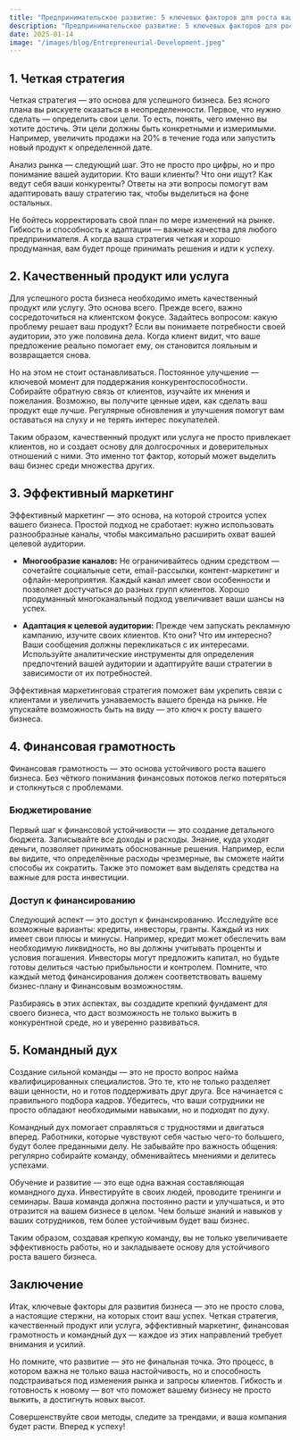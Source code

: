 ```yaml
---  
title: "Предпринимательское развитие: 5 ключевых факторов для роста вашего бизнеса"  
description: "Предпринимательское развитие: 5 ключевых факторов для роста вашего бизнеса"  
date: 2025-01-14
image: "/images/blog/Entrepreneurial-Development.jpeg" 
---
```


## 1. Четкая стратегия

Четкая стратегия — это основа для успешного бизнеса. Без ясного плана вы рискуете оказаться в неопределенности. Первое, что нужно сделать — определить свои цели. То есть, понять, чего именно вы хотите достичь. Эти цели должны быть конкретными и измеримыми. Например, увеличить продажи на 20% в течение года или запустить новый продукт к определенной дате.

Анализ рынка — следующий шаг. Это не просто про цифры, но и про понимание вашей аудитории. Кто ваши клиенты? Что они ищут? Как ведут себя ваши конкуренты? Ответы на эти вопросы помогут вам адаптировать вашу стратегию так, чтобы выделиться на фоне остальных.

Не бойтесь корректировать свой план по мере изменений на рынке. Гибкость и способность к адаптации — важные качества для любого предпринимателя. А когда ваша стратегия четкая и хорошо продуманная, вам будет проще принимать решения и идти к успеху.
## 2. Качественный продукт или услуга

Для успешного роста бизнеса необходимо иметь качественный продукт или услугу. Это основа всего. Прежде всего, важно сосредоточиться на клиентском фокусе. Задайтесь вопросом: какую проблему решает ваш продукт? Если вы понимаете потребности своей аудитории, это уже половина дела. Когда клиент видит, что ваше предложение реально помогает ему, он становится лояльным и возвращается снова.

Но на этом не стоит останавливаться. Постоянное улучшение — ключевой момент для поддержания конкурентоспособности. Собирайте обратную связь от клиентов, изучайте их мнения и пожелания. Возможно, вы получите ценные идеи, как сделать ваш продукт еще лучше. Регулярные обновления и улучшения помогут вам оставаться на слуху и не терять интерес покупателей.

Таким образом, качественный продукт или услуга не просто привлекает клиентов, но и создает основу для долгосрочных и доверительных отношений с ними. Это именно тот фактор, который может выделить ваш бизнес среди множества других.
## 3. Эффективный маркетинг

Эффективный маркетинг — это основа, на которой строится успех вашего бизнеса. Простой подход не сработает: нужно использовать разнообразные каналы, чтобы максимально расширить охват вашей целевой аудитории.

- **Многообразие каналов:** Не ограничивайтесь одним средством — сочетайте социальные сети, email-рассылки, контент-маркетинг и офлайн-мероприятия. Каждый канал имеет свои особенности и позволяет достучаться до разных групп клиентов. Хорошо продуманный многоканальный подход увеличивает ваши шансы на успех.

- **Адаптация к целевой аудитории:** Прежде чем запускать рекламную кампанию, изучите своих клиентов. Кто они? Что им интересно? Ваши сообщения должны перекликаться с их интересами. Используйте аналитические инструменты для определения предпочтений вашей аудитории и адаптируйте ваши стратегии в зависимости от их потребностей.

Эффективная маркетинговая стратегия поможет вам укрепить связи с клиентами и увеличить узнаваемость вашего бренда на рынке. Не упускайте возможность быть на виду — это ключ к росту вашего бизнеса.
## 4. Финансовая грамотность

Финансовая грамотность — это основа устойчивого роста вашего бизнеса. Без чёткого понимания финансовых потоков легко потеряться и столкнуться с проблемами. 

### Бюджетирование

Первый шаг к финансовой устойчивости — это создание детального бюджета. Записывайте все доходы и расходы. Знание, куда уходят деньги, позволяет принимать обоснованные решения. Например, если вы видите, что определённые расходы чрезмерные, вы сможете найти способы их сократить. Также это поможет вам выделять средства на важные для роста инвестиции.

### Доступ к финансированию

Следующий аспект — это доступ к финансированию. Исследуйте все возможные варианты: кредиты, инвесторы, гранты. Каждый из них имеет свои плюсы и минусы. Например, кредит может обеспечить вам необходимую ликвидность, но вы должны учитывать проценты и условия погашения. Инвесторы могут предложить капитал, но будьте готовы делиться частью прибыльности и контролем. Помните, что каждый метод финансирования должен соответствовать вашему бизнес-плану и Финансовым возможностям. 

Разбираясь в этих аспектах, вы создадите крепкий фундамент для своего бизнеса, что даст возможность не только выжить в конкурентной среде, но и уверенно развиваться.
## 5. Командный дух

Создание сильной команды — это не просто вопрос найма квалифицированных специалистов. Это те, кто не только разделяет ваши ценности, но и готов поддерживать друг друга. Все начинается с правильного подбора кадров. Убедитесь, что ваши сотрудники не просто обладают необходимыми навыками, но и подходят по духу.

Командный дух помогает справляться с трудностями и двигаться вперед. Работники, которые чувствуют себя частью чего-то большего, будут более преданными делу. Не забывайте про важность общения: регулярно собирайте команду, обменивайтесь мнениями и делитесь успехами. 

Обучение и развитие — это еще одна важная составляющая командного духа. Инвестируйте в своих людей, проводите тренинги и семинары. Ваша команда должна постоянно расти и улучшаться, и это отразится на вашем бизнесе в целом. Чем больше знаний и навыков у ваших сотрудников, тем более устойчивым будет ваш бизнес. 

Таким образом, создавая крепкую команду, вы не только увеличиваете эффективность работы, но и закладываете основу для устойчивого роста вашего бизнеса.
## Заключение

Итак, ключевые факторы для развития бизнеса — это не просто слова, а настоящие стержни, на которых стоит ваш успех. Четкая стратегия, качественный продукт или услуга, эффективный маркетинг, финансовая грамотность и командный дух — каждое из этих направлений требует внимания и усилий. 

Но помните, что развитие — это не финальная точка. Это процесс, в котором важна не только ваша настойчивость, но и способность подстраиваться под изменения рынка и запросы клиентов. Гибкость и готовность к новому — вот что поможет вашему бизнесу не просто выжить, а достигнуть новых высот. 

Совершенствуйте свои методы, следите за трендами, и ваша компания будет расти. Вперед к успеху!